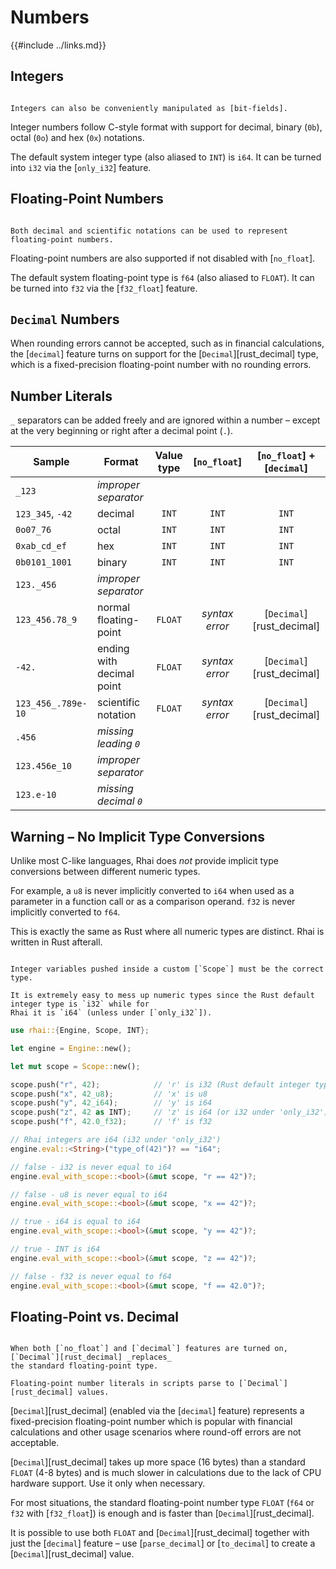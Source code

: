 Numbers
=======

{{#include ../links.md}}


Integers
--------

```admonish tip.side.wide "Tip: Bit-fields"

Integers can also be conveniently manipulated as [bit-fields].
```

Integer numbers follow C-style format with support for decimal, binary (`0b`), octal (`0o`) and hex (`0x`) notations.

The default system integer type (also aliased to `INT`) is `i64`. It can be turned into `i32` via the [`only_i32`] feature.


Floating-Point Numbers
----------------------

```admonish tip.side.wide "Tip: Notations"

Both decimal and scientific notations can be used to represent floating-point numbers.
```

Floating-point numbers are also supported if not disabled with [`no_float`].

The default system floating-point type is `f64` (also aliased to `FLOAT`).
It can be turned into `f32` via the [`f32_float`] feature.


`Decimal` Numbers
-----------------

When rounding errors cannot be accepted, such as in financial calculations, the [`decimal`] feature
turns on support for the [`Decimal`][rust_decimal] type, which is a fixed-precision floating-point
number with no rounding errors.


Number Literals
---------------

`_` separators can be added freely and are ignored within a number &ndash; except at the very beginning or right after
a decimal point (`.`).

| Sample             | Format                    | Value type |  [`no_float`]  | [`no_float`] + [`decimal`] |
| ------------------ | ------------------------- | :--------: | :------------: | :------------------------: |
| `_123`             | _improper separator_      |            |                |                            |
| `123_345`, `-42`   | decimal                   |   `INT`    |     `INT`      |           `INT`            |
| `0o07_76`          | octal                     |   `INT`    |     `INT`      |           `INT`            |
| `0xab_cd_ef`       | hex                       |   `INT`    |     `INT`      |           `INT`            |
| `0b0101_1001`      | binary                    |   `INT`    |     `INT`      |           `INT`            |
| `123._456`         | _improper separator_      |            |                |                            |
| `123_456.78_9`     | normal floating-point     |  `FLOAT`   | _syntax error_ | [`Decimal`][rust_decimal]  |
| `-42.`             | ending with decimal point |  `FLOAT`   | _syntax error_ | [`Decimal`][rust_decimal]  |
| `123_456_.789e-10` | scientific notation       |  `FLOAT`   | _syntax error_ | [`Decimal`][rust_decimal]  |
| `.456`             | _missing leading `0`_     |            |                |                            |
| `123.456e_10`      | _improper separator_      |            |                |                            |
| `123.e-10`         | _missing decimal `0`_     |            |                |                            |


Warning &ndash; No Implicit Type Conversions
--------------------------------------------

Unlike most C-like languages, Rhai does _not_ provide implicit type conversions between different
numeric types.

For example, a `u8` is never implicitly converted to `i64` when used as a parameter in a function
call or as a comparison operand.  `f32` is never implicitly converted to `f64`.

This is exactly the same as Rust where all numeric types are distinct.  Rhai is written in Rust afterall.

```admonish warning.small

Integer variables pushed inside a custom [`Scope`] must be the correct type.

It is extremely easy to mess up numeric types since the Rust default integer type is `i32` while for
Rhai it is `i64` (unless under [`only_i32`]).
```

```rust
use rhai::{Engine, Scope, INT};

let engine = Engine::new();

let mut scope = Scope::new();

scope.push("r", 42);            // 'r' is i32 (Rust default integer type)
scope.push("x", 42_u8);         // 'x' is u8
scope.push("y", 42_i64);        // 'y' is i64
scope.push("z", 42 as INT);     // 'z' is i64 (or i32 under 'only_i32')
scope.push("f", 42.0_f32);      // 'f' is f32

// Rhai integers are i64 (i32 under 'only_i32')
engine.eval::<String>("type_of(42)")? == "i64";

// false - i32 is never equal to i64
engine.eval_with_scope::<bool>(&mut scope, "r == 42")?;

// false - u8 is never equal to i64
engine.eval_with_scope::<bool>(&mut scope, "x == 42")?;

// true - i64 is equal to i64
engine.eval_with_scope::<bool>(&mut scope, "y == 42")?;

// true - INT is i64
engine.eval_with_scope::<bool>(&mut scope, "z == 42")?;

// false - f32 is never equal to f64
engine.eval_with_scope::<bool>(&mut scope, "f == 42.0")?;
```


Floating-Point vs. Decimal
--------------------------

~~~admonish tip.side.wide "Tip: `no_float` + `decimal`"

When both [`no_float`] and [`decimal`] features are turned on, [`Decimal`][rust_decimal] _replaces_
the standard floating-point type.

Floating-point number literals in scripts parse to [`Decimal`][rust_decimal] values.
~~~

[`Decimal`][rust_decimal] (enabled via the [`decimal`] feature) represents a fixed-precision
floating-point number which is popular with financial calculations and other usage scenarios where
round-off errors are not acceptable.

[`Decimal`][rust_decimal] takes up more space (16 bytes) than a standard `FLOAT` (4-8 bytes) and is
much slower in calculations due to the lack of CPU hardware support. Use it only when necessary.

For most situations, the standard floating-point number type `FLOAT` (`f64` or `f32` with
[`f32_float`]) is enough and is faster than [`Decimal`][rust_decimal].

It is possible to use both `FLOAT` and [`Decimal`][rust_decimal] together with just the [`decimal`] feature
&ndash; use [`parse_decimal`] or [`to_decimal`] to create a [`Decimal`][rust_decimal] value.
